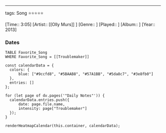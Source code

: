 ---
tags: Song ⭐⭐⭐⭐⭐ 

[Time:: 3:05]
[Artist:: [[Olly Murs]] ]
[Genre:: ]
[Played:: ]
[Album:: ]
[Year:: 2013]
### Dates
````dataview
TABLE Favorite_Song
WHERE Favorite_Song = [[Troublemaker]]
````
  ```dataviewjs
const calendarData = { 
	colors: { 
		blue: ["#9ccfd8", "#5BAAB8", "#57A1BB", "#5da8c7", "#3e8fb0"] 
	}, 
	entries: [] 
}; 

for (let page of dv.pages('"Daily Notes"')) { 
	calendarData.entries.push({ 
		date: page.file.name, 
		intensity: page["Troublemaker"]
	}); 
} 

renderHeatmapCalendar(this.container, calendarData);
```
